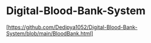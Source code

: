 # Digital-Blood-Bank-System



[https://github.com/Dedipya1052/Digital-Blood-Bank-System/blob/main/BloodBank.html]
